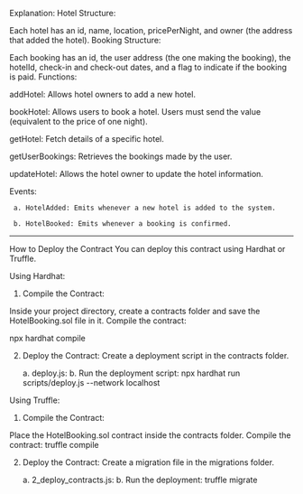 Explanation:
Hotel Structure:

Each hotel has an id, name, location, pricePerNight, and owner (the address that added the hotel).
Booking Structure:

Each booking has an id, the user address (the one making the booking), the hotelId, check-in and check-out dates, and a flag to indicate if the booking is paid.
Functions:

addHotel: Allows hotel owners to add a new hotel.

bookHotel: Allows users to book a hotel. Users must send the value (equivalent to the price of one night).

getHotel: Fetch details of a specific hotel.

getUserBookings: Retrieves the bookings made by the user.

updateHotel: Allows the hotel owner to update the hotel information.


Events:

     a. HotelAdded: Emits whenever a new hotel is added to the system.

     b. HotelBooked: Emits whenever a booking is confirmed.

----------------------------------------------------------------------------------------------------

How to Deploy the Contract
You can deploy this contract using Hardhat or Truffle.

Using Hardhat:
1. Compile the Contract:

Inside your project directory, create a contracts folder and save the HotelBooking.sol file in it.
Compile the contract:

npx hardhat compile

2. Deploy the Contract: Create a deployment script in the contracts folder.

    a. deploy.js:
    b. Run the deployment script:
              npx hardhat run scripts/deploy.js --network localhost


Using Truffle:
1. Compile the Contract:

Place the HotelBooking.sol contract inside the contracts folder.
Compile the contract:
               truffle compile

2. Deploy the Contract: Create a migration file in the migrations folder.

     a. 2_deploy_contracts.js:
     b. Run the deployment:
                     truffle migrate
